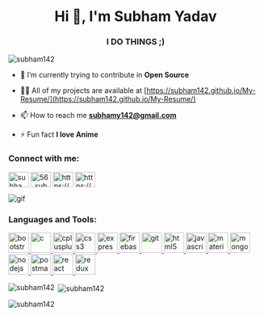 <h1 align="center">Hi 👋, I'm Subham Yadav</h1>
<h3 align="center">I DO THINGS ;)</h3>

<p align="left"> <img src="https://komarev.com/ghpvc/?username=subham142&label=Profile%20views&color=0e75b6&style=flat" alt="subham142" /> </p>

- 🌱 I’m currently trying to contribute in **Open Source**

- 👨‍💻 All of my projects are available at [https://subham142.github.io/My-Resume/](https://subham142.github.io/My-Resume/)

- 📫 How to reach me **subhamy142@gmail.com**

- ⚡ Fun fact **I love Anime**

<h3 align="left">Connect with me:</h3>
<p align="left">
<a href="https://dev.to/subham142" target="blank"><img align="center" src="https://d2fltix0v2e0sb.cloudfront.net/dev-black.png" alt="subham142" height="30" width="40" /></a>
<a href="https://twitter.com/56_subham" target="blank"><img align="center" src="https://logos-world.net/wp-content/uploads/2020/04/Twitter-Logo.png" alt="56_subham" height="30" width="40" /></a>
<a href="https://linkedin.com/in/https://www.linkedin.com/in/subham-yadav-3493711a5/" target="blank"><img align="center" src="https://nepa.com/wp-content/uploads/2017/09/linkedin-logo.png" alt="https://www.linkedin.com/in/subham-yadav-3493711a5/" height="30" width="40" /></a>
<a href="https://www.codechef.com/users/https://www.codechef.com/users/subhamy142" target="blank"><img align="center" src="https://i.pinimg.com/originals/c5/d9/fc/c5d9fc1e18bcf039f464c2ab6cfb3eb6.jpg" alt="https://www.codechef.com/users/subhamy142" height="30" width="40" /></a>
</p>
<img src="https://csspoint101.com/wp-content/uploads/2020/10/Developer-on-laptop.gif" alt="gif"/>
<h3 align="left">Languages and Tools:</h3>
<p align="left"> <a href="https://getbootstrap.com" target="_blank"> <img src="https://getbootstrap.com/docs/5.0/assets/brand/bootstrap-social-logo.png" alt="bootstrap" width="40" height="40"/> </a> <a href="https://www.cprogramming.com/" target="_blank"> <img src="https://e7.pngegg.com/pngimages/465/779/png-clipart-blue-and-white-c-logo-the-c-programming-language-computer-programming-computer-icons-programmer-blue-angle.png" alt="c" width="40" height="40"/> </a> <a href="https://www.w3schools.com/cpp/" target="_blank"> <img src="https://e7.pngegg.com/pngimages/46/626/png-clipart-c-logo-the-c-programming-language-computer-icons-computer-programming-source-code-programming-miscellaneous-template.png" alt="cplusplus" width="40" height="40"/> </a> <a href="https://www.w3schools.com/css/" target="_blank"> <img src="https://cdn.worldvectorlogo.com/logos/css3.svg" alt="css3" width="40" height="40"/> </a> <a href="https://expressjs.com" target="_blank"> <img src="https://expressjs.com/images/express-facebook-share.png" alt="express" width="40" height="40"/> </a> <a href="https://firebase.google.com/" target="_blank"> <img src="https://cdn4.iconfinder.com/data/icons/google-i-o-2016/512/google_firebase-2-512.png" alt="firebase" width="40" height="40"/> </a> <a href="https://git-scm.com/" target="_blank"> <img src="https://www.vectorlogo.zone/logos/git-scm/git-scm-icon.svg" alt="git" width="40" height="40"/> </a> <a href="https://www.w3.org/html/" target="_blank"> <img src="https://banner2.cleanpng.com/20180802/tpl/kisspng-logo-html5-brand-clip-art-%E6%9D%89-%E5%B1%B1-%E8%89%AF-%E9%9B%84-5b62be01b565d5.334247781533197825743.jpg" alt="html5" width="40" height="40"/> </a> <a href="https://developer.mozilla.org/en-US/docs/Web/JavaScript" target="_blank"> <img src="https://i0.wp.com/asthaandsidharth.com/wp-content/uploads/2016/03/js-logo.png?fit=500%2C500&ssl=1" alt="javascript" width="40" height="40"/> </a> <a href="https://materializecss.com/" target="_blank"> <img src="https://raw.githubusercontent.com/prplx/svg-logos/5585531d45d294869c4eaab4d7cf2e9c167710a9/svg/materialize.svg" alt="materialize" width="40" height="40"/> </a> <a href="https://www.mongodb.com/" target="_blank"> <img src="https://infinapps.com/wp-content/uploads/2018/10/mongodb-logo.png" alt="mongodb" width="40" height="40"/> </a> <a href="https://nodejs.org" target="_blank"> <img src="https://banner2.cleanpng.com/20180425/jrw/kisspng-node-js-javascript-web-application-express-js-comp-5ae0f84e2a4242.1423638015246930701731.jpg" alt="nodejs" width="40" height="40"/> </a> <a href="https://postman.com" target="_blank"> <img src="https://www.vectorlogo.zone/logos/getpostman/getpostman-icon.svg" alt="postman" width="40" height="40"/> </a> <a href="https://reactjs.org/" target="_blank"> <img src="https://upload.wikimedia.org/wikipedia/commons/thumb/a/a7/React-icon.svg/1280px-React-icon.svg.png" alt="react" width="40" height="40"/> </a> <a href="https://redux.js.org" target="_blank"> <img src="https://img.favpng.com/6/2/11/redux-react-javascript-freecodecamp-npm-png-favpng-6F2x50visKuC0trBQ0952Cm1E_t.jpg" alt="redux" width="40" height="40"/> </a> </p>


<p><img align="left" src="https://github-readme-stats.vercel.app/api/top-langs?username=subham142&show_icons=true&locale=en&layout=compact" alt="subham142" /></p>

<p>&nbsp;<img align="center" src="https://github-readme-stats.vercel.app/api?username=subham142&show_icons=true&locale=en" alt="subham142" /></p>

<p><img align="center" src="https://github-readme-streak-stats.herokuapp.com/?user=subham142&" alt="subham142" /></p>
